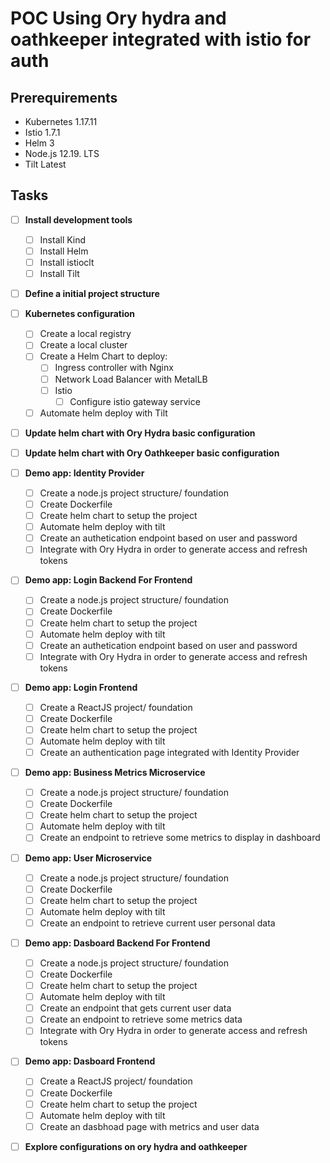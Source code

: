 # POC Using Ory hydra and oathkeeper integrated with istio for auth



## Prerequirements

- Kubernetes 1.17.11
- Istio 1.7.1
- Helm 3
- Node.js 12.19. LTS 
- Tilt Latest

## Tasks

- [ ] **Install development tools**
  - [ ] Install Kind
  - [ ] Install Helm
  - [ ] Install istioclt
  - [ ] Install Tilt 

- [ ] **Define a initial project structure**

- [ ] **Kubernetes configuration**
  - [ ] Create a local registry
  - [ ] Create a local cluster 
  - [ ] Create a Helm Chart to deploy:
    - [ ] Ingress controller with Nginx
    - [ ] Network Load Balancer with MetalLB
    - [ ] Istio
      - [ ] Configure istio gateway service
  - [ ] Automate helm deploy with Tilt

- [ ] **Update helm chart with Ory Hydra basic configuration**
- [ ] **Update helm chart with Ory Oathkeeper basic configuration**
 
 - [ ] **Demo app: Identity Provider**
    - [ ] Create a node.js project structure/ foundation
    - [ ] Create Dockerfile
    - [ ] Create helm chart to setup the project
    - [ ] Automate helm deploy with tilt
    - [ ] Create an authetication endpoint based on user and password
    - [ ] Integrate with Ory Hydra in order to generate access and refresh tokens
  
 - [ ] **Demo app: Login Backend For Frontend**
    - [ ] Create a node.js project structure/ foundation
    - [ ] Create Dockerfile
    - [ ] Create helm chart to setup the project
    - [ ] Automate helm deploy with tilt
    - [ ] Create an authetication endpoint based on user and password
    - [ ] Integrate with Ory Hydra in order to generate access and refresh tokens
  
 - [ ] **Demo app: Login Frontend**
    - [ ] Create a ReactJS project/ foundation
    - [ ] Create Dockerfile
    - [ ] Create helm chart to setup the project
    - [ ] Automate helm deploy with tilt
    - [ ] Create an authentication page integrated with Identity Provider

- [ ] **Demo app: Business Metrics Microservice**
    - [ ] Create a node.js project structure/ foundation
    - [ ] Create Dockerfile
    - [ ] Create helm chart to setup the project
    - [ ] Automate helm deploy with tilt
    - [ ] Create an endpoint to retrieve some metrics to display in dashboard

- [ ] **Demo app: User Microservice**
    - [ ] Create a node.js project structure/ foundation
    - [ ] Create Dockerfile
    - [ ] Create helm chart to setup the project
    - [ ] Automate helm deploy with tilt
    - [ ] Create an endpoint to retrieve current user personal data

- [ ] **Demo app: Dasboard Backend For Frontend**
    - [ ] Create a node.js project structure/ foundation
    - [ ] Create Dockerfile
    - [ ] Create helm chart to setup the project
    - [ ] Automate helm deploy with tilt
    - [ ] Create an endpoint that gets current user data
    - [ ] Create an endpoint to retrieve some metrics data
    - [ ] Integrate with Ory Hydra in order to generate access and refresh tokens
  
 - [ ] **Demo app: Dasboard Frontend**
    - [ ] Create a ReactJS project/ foundation
    - [ ] Create Dockerfile
    - [ ] Create helm chart to setup the project
    - [ ] Automate helm deploy with tilt
    - [ ] Create an dasbhoad page with metrics and user data
  
 - [ ] **Explore configurations on ory hydra and oathkeeper**
  

